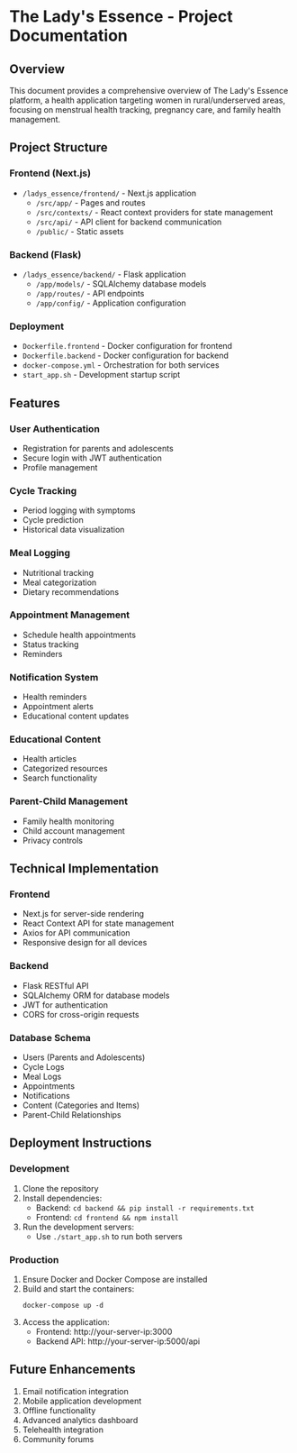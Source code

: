# The Lady's Essence - Project Documentation

## Overview
This document provides a comprehensive overview of The Lady's Essence platform, a health application targeting women in rural/underserved areas, focusing on menstrual health tracking, pregnancy care, and family health management.

## Project Structure

### Frontend (Next.js)
- `/ladys_essence/frontend/` - Next.js application
  - `/src/app/` - Pages and routes
  - `/src/contexts/` - React context providers for state management
  - `/src/api/` - API client for backend communication
  - `/public/` - Static assets

### Backend (Flask)
- `/ladys_essence/backend/` - Flask application
  - `/app/models/` - SQLAlchemy database models
  - `/app/routes/` - API endpoints
  - `/app/config/` - Application configuration

### Deployment
- `Dockerfile.frontend` - Docker configuration for frontend
- `Dockerfile.backend` - Docker configuration for backend
- `docker-compose.yml` - Orchestration for both services
- `start_app.sh` - Development startup script

## Features

### User Authentication
- Registration for parents and adolescents
- Secure login with JWT authentication
- Profile management

### Cycle Tracking
- Period logging with symptoms
- Cycle prediction
- Historical data visualization

### Meal Logging
- Nutritional tracking
- Meal categorization
- Dietary recommendations

### Appointment Management
- Schedule health appointments
- Status tracking
- Reminders

### Notification System
- Health reminders
- Appointment alerts
- Educational content updates

### Educational Content
- Health articles
- Categorized resources
- Search functionality

### Parent-Child Management
- Family health monitoring
- Child account management
- Privacy controls

## Technical Implementation

### Frontend
- Next.js for server-side rendering
- React Context API for state management
- Axios for API communication
- Responsive design for all devices

### Backend
- Flask RESTful API
- SQLAlchemy ORM for database models
- JWT for authentication
- CORS for cross-origin requests

### Database Schema
- Users (Parents and Adolescents)
- Cycle Logs
- Meal Logs
- Appointments
- Notifications
- Content (Categories and Items)
- Parent-Child Relationships

## Deployment Instructions

### Development
1. Clone the repository
2. Install dependencies:
   - Backend: `cd backend && pip install -r requirements.txt`
   - Frontend: `cd frontend && npm install`
3. Run the development servers:
   - Use `./start_app.sh` to run both servers

### Production
1. Ensure Docker and Docker Compose are installed
2. Build and start the containers:
   ```
   docker-compose up -d
   ```
3. Access the application:
   - Frontend: http://your-server-ip:3000
   - Backend API: http://your-server-ip:5000/api

## Future Enhancements
1. Email notification integration
2. Mobile application development
3. Offline functionality
4. Advanced analytics dashboard
5. Telehealth integration
6. Community forums

